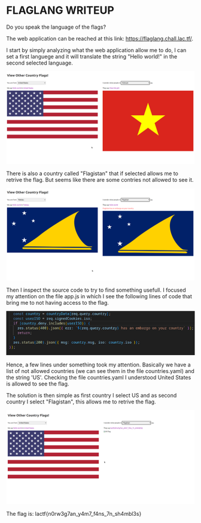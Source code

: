 # FLAGLANG WRITEUP

Do you speak the language of the flags?

The web application can be reached at this link: https://flaglang.chall.lac.tf/.

I start by simply analyzing what the web application allow me to do, I can set 
a first languege and it will translate the string "Hello world!" in the second selected language. 

![testo alt](Images/flaglang1.png)

There is also a country called "Flagistan" that if selected allows me to retrive the flag. But seems like there are some contries not allowed to see it.

![testo alt](Images/flaglang2.png)

Then I inspect the source code to try to find something usefull. I focused my attention on the file app.js in which I see the following lines of code that bring me to not having access to the flag.

![testo alt](Images/flaglang3.png)

Hence, a few lines under something took my attention. Basically we have a list of not allowed countries (we can see them in the file countries.yaml) and the string 'US'. Checking the file countries.yaml I understood United States is allowed to see the flag.

The solution is then simple as first country I select US and as second country I select "Flagistan", this allows me to retrive the flag.

![testo alt](Images/flaglang4.png)

The flag is: lactf{n0rw3g7an_y4m7_f4ns_7n_sh4mbl3s}